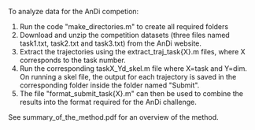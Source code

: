 To analyze data for the AnDi competion:

1. Run the code "make_directories.m" to create all required folders
2. Download and unzip the competition datasets (three files named 
task1.txt, task2.txt and task3.txt) from the AnDi website. 
3. Extract the trajectories using the extract_traj_task{X}.m files, where
X corresponds to the task number.
4. Run the corresponding taskX_Yd_skel.m file where X=task and Y=dim. 
On running a skel file, the output for each trajectory is saved in the 
corresponding folder inside the folder named "Submit".
5. The file "format_submit_task{X}.m" can then be used to combine the 
results into the format required for the AnDi challenge. 

See summary_of_the_method.pdf for an overview of the method.

